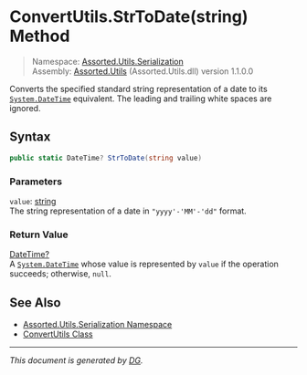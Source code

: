 ﻿# ConvertUtils.StrToDate(string) Method

> Namespace: [Assorted.Utils.Serialization](index.md#assortedutilsserialization-namespace)\
> Assembly: [Assorted.Utils](index.md) (Assorted.Utils.dll) version 1.1.0.0

Converts the specified standard string representation of a date to its [`System.DateTime`](https://docs.microsoft.com/en-us/dotnet/api/system.datetime) equivalent. The leading and trailing white spaces are ignored.

## Syntax

```csharp
public static DateTime? StrToDate(string value)
```

### Parameters

`value`: [string](https://docs.microsoft.com/en-us/dotnet/api/system.string)\
The string representation of a date in `"yyyy'-'MM'-'dd"` format.

### Return Value

[DateTime?](https://docs.microsoft.com/en-us/dotnet/api/system.nullable-1)\
A [`System.DateTime`](https://docs.microsoft.com/en-us/dotnet/api/system.datetime) whose value is represented by `value` if the operation succeeds; otherwise, `null`.

## See Also

- [Assorted.Utils.Serialization Namespace](index.md#assortedutilsserialization-namespace)
- [ConvertUtils Class](Assorted.Utils.Serialization.ConvertUtils.md)

---

_This document is generated by [DG](https://github.com/Khojasteh/dg)._
